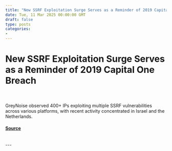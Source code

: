 ```yaml
---
title: "New SSRF Exploitation Surge Serves as a Reminder of 2019 Capital One Breach"
date: Tue, 11 Mar 2025 00:00:00 GMT
draft: false
type: posts
categories: 
- 
---
```

# New SSRF Exploitation Surge Serves as a Reminder of 2019 Capital One Breach

<br/>

<br/>
GreyNoise observed 400+ IPs exploiting multiple SSRF vulnerabilities across various platforms, with recent activity concentrated in Israel and the Netherlands.

#### [Source](https://www.greynoise.io/blog/new-ssrf-exploitation-surge)

<br/>
---
